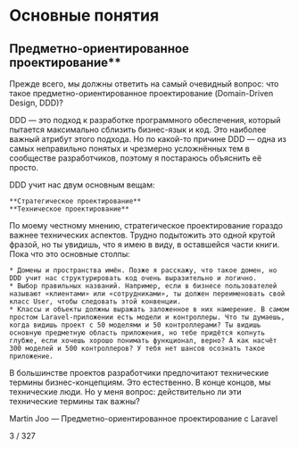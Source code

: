 # Основные понятия
## Предметно-ориентированное проектирование**

Прежде всего, мы должны ответить на самый очевидный вопрос: что такое предметно-ориентированное проектирование (Domain-Driven Design, DDD)?

DDD — это подход к разработке программного обеспечения, который пытается максимально сблизить бизнес-язык и код. Это наиболее важный атрибут этого подхода. Но по какой-то причине DDD — одна из самых неправильно понятых и чрезмерно усложнённых тем в сообществе разработчиков, поэтому я постараюсь объяснить её просто.

DDD учит нас двум основным вещам:

    **Стратегическое проектирование**
    **Техническое проектирование**

По моему честному мнению, стратегическое проектирование гораздо важнее технических аспектов. Трудно подытожить это одной крутой фразой, но ты увидишь, что я имею в виду, в оставшейся части книги. Пока что это основные столпы:

    * Домены и пространства имён. Позже я расскажу, что такое домен, но DDD учит нас структурировать код очень выразительно и логично.
    * Выбор правильных названий. Например, если в бизнесе пользователей называют «клиентами» или «сотрудниками», ты должен переименовать свой класс User, чтобы следовать этой конвенции.
    * Классы и объекты должны выражать заложенное в них намерение. В самом простом Laravel-приложении есть модели и контроллеры. Что ты думаешь, когда видишь проект с 50 моделями и 50 контроллерами? Ты видишь основную предметную область приложения, но тебе придётся копнуть глубже, если хочешь хорошо понимать функционал, верно? А как насчёт 300 моделей и 500 контроллеров? У тебя нет шансов осознать такое приложение.

В большинстве проектов разработчики предпочитают технические термины бизнес-концепциям. Это естественно. В конце концов, мы технические люди. Но у меня вопрос: действительно ли эти технические термины так важны?

Martin Joo — Предметно-ориентированное проектирование с Laravel

3 / 327

